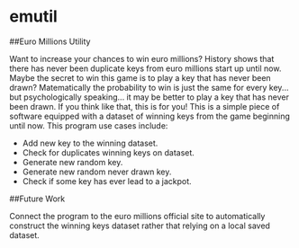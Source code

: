 # emutil

##Euro Millions Utility

Want to increase your chances to win euro millions? History shows that there has never been duplicate keys from euro millions start up until now.
Maybe the secret to win this game is to play a key that has never been drawn? Matematically the probability to win is just the same for every key...
but psychologically speaking... it may be better to play a key that has never been drawn. If you think like that, this is for you! This is a simple piece
of software equipped with a dataset of winning keys from the game beginning until now. This program use cases include:

  * Add new key to the winning dataset.
  * Check for duplicates winning keys on dataset.
  * Generate new random key.
  * Generate new random never drawn key.
  * Check if some key has ever lead to a jackpot.
  
##Future Work

Connect the program to the euro millions official site to automatically construct the winning keys dataset rather that relying on a local saved dataset.
